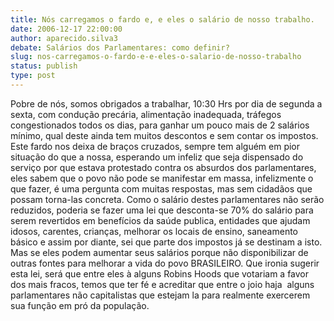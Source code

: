 ```yaml
---
title: Nós carregamos o fardo e, e eles o salário de nosso trabalho.
date: 2006-12-17 22:00:00
author: aparecido.silva3
debate: Salários dos Parlamentares: como definir?
slug: nos-carregamos-o-fardo-e-e-eles-o-salario-de-nosso-trabalho
status: publish 
type: post
---
```


Pobre de nós, somos obrigados a trabalhar, 10:30 Hrs por dia de segunda a sexta, com condução precária, alimentação inadequada, tráfegos congestionados todos os dias, para ganhar um pouco mais de 2 salários mínimo, qual deste ainda tem muitos descontos e sem contar os impostos. Este fardo nos deixa de braços cruzados, sempre tem alguém em pior situação do que a nossa, esperando um infeliz que seja dispensado do serviço por que estava protestado contra os absurdos dos parlamentares, eles sabem que o povo não pode se manifestar em massa, infelizmente o que fazer, é uma pergunta com muitas respostas, mas sem cidadãos que possam torna-las concreta. Como o salário destes parlamentares não serão reduzidos, poderia se fazer uma lei que desconta-se 70% do salário para serem revertidos em benefícios da saúde publica, entidades que ajudam idosos, carentes, crianças, melhorar os locais de ensino, saneamento básico e assim por diante, sei que parte dos impostos já se destinam a isto. Mas se eles podem aumentar seus salários porque não disponibilizar de outras fontes para melhorar a vida do povo BRASILEIRO. Que ironia sugerir esta lei, será que entre eles à alguns Robins Hoods que votariam a favor dos mais fracos, temos que ter fé e acreditar que entre o joio haja  alguns parlamentares não capitalistas que estejam la para realmente exercerem sua função em pró da população.
